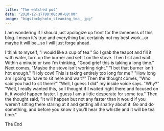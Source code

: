 ```yaml
---
title: "The watched pot"
date: "2010-12-17T08:08:00-08:00"
image: "bigstockphoto_steaming_tea_.jpg"
---
```


I am wondering if I should just apologize up front for the lameness of this blog. I mean it's true and everything but certainly not my best work...or maybe it will be...so I will just forge ahead.

I think to myself, "I would like a cup of tea." So I grab the teapot and fill it with water, turn on the burner and set it on the stove. Then I sit and wait. Within a minute or two I'm thinking, "Good grief this is taking a long time." Next comes, "Maybe the stove isn't working right." "I bet that burner isn't hot enough." "Holy cow! This is taking entirely too long for me." "How long am I going to have to sit here and wait?"
Then the thought comes, "Who said you had to sit there?" "Well, I guess I did" my inside voice says. "Why?" "Well, I really wanted this, so I thought if I waited right there and focused on it, it would happen faster. I guess I am a little desperate for some tea."
Then the thought said, "It will happen but not any faster than it would if you weren't sitting there staring at it and getting all snarky about it.
Go and do something, and before you know it you'll hear the whistle and it will be tea time."

The End